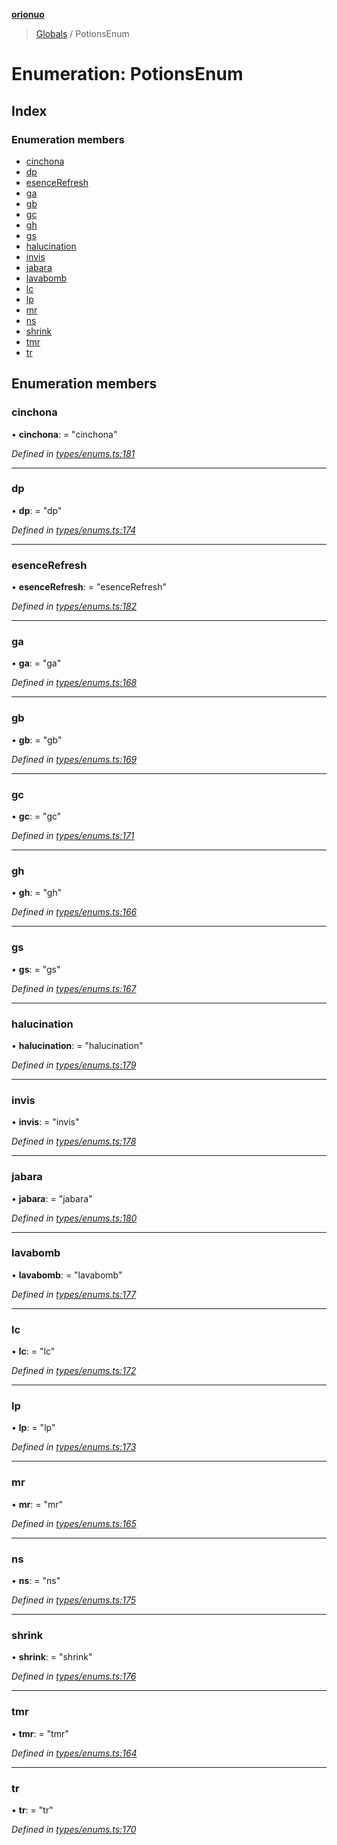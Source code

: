 **[orionuo](../README.md)**

> [Globals](../globals.md) / PotionsEnum

# Enumeration: PotionsEnum

## Index

### Enumeration members

* [cinchona](potionsenum.md#cinchona)
* [dp](potionsenum.md#dp)
* [esenceRefresh](potionsenum.md#esencerefresh)
* [ga](potionsenum.md#ga)
* [gb](potionsenum.md#gb)
* [gc](potionsenum.md#gc)
* [gh](potionsenum.md#gh)
* [gs](potionsenum.md#gs)
* [halucination](potionsenum.md#halucination)
* [invis](potionsenum.md#invis)
* [jabara](potionsenum.md#jabara)
* [lavabomb](potionsenum.md#lavabomb)
* [lc](potionsenum.md#lc)
* [lp](potionsenum.md#lp)
* [mr](potionsenum.md#mr)
* [ns](potionsenum.md#ns)
* [shrink](potionsenum.md#shrink)
* [tmr](potionsenum.md#tmr)
* [tr](potionsenum.md#tr)

## Enumeration members

### cinchona

•  **cinchona**:  = "cinchona"

*Defined in [types/enums.ts:181](https://github.com/msviha/orionuo/blob/5345ecb/src/types/enums.ts#L181)*

___

### dp

•  **dp**:  = "dp"

*Defined in [types/enums.ts:174](https://github.com/msviha/orionuo/blob/5345ecb/src/types/enums.ts#L174)*

___

### esenceRefresh

•  **esenceRefresh**:  = "esenceRefresh"

*Defined in [types/enums.ts:182](https://github.com/msviha/orionuo/blob/5345ecb/src/types/enums.ts#L182)*

___

### ga

•  **ga**:  = "ga"

*Defined in [types/enums.ts:168](https://github.com/msviha/orionuo/blob/5345ecb/src/types/enums.ts#L168)*

___

### gb

•  **gb**:  = "gb"

*Defined in [types/enums.ts:169](https://github.com/msviha/orionuo/blob/5345ecb/src/types/enums.ts#L169)*

___

### gc

•  **gc**:  = "gc"

*Defined in [types/enums.ts:171](https://github.com/msviha/orionuo/blob/5345ecb/src/types/enums.ts#L171)*

___

### gh

•  **gh**:  = "gh"

*Defined in [types/enums.ts:166](https://github.com/msviha/orionuo/blob/5345ecb/src/types/enums.ts#L166)*

___

### gs

•  **gs**:  = "gs"

*Defined in [types/enums.ts:167](https://github.com/msviha/orionuo/blob/5345ecb/src/types/enums.ts#L167)*

___

### halucination

•  **halucination**:  = "halucination"

*Defined in [types/enums.ts:179](https://github.com/msviha/orionuo/blob/5345ecb/src/types/enums.ts#L179)*

___

### invis

•  **invis**:  = "invis"

*Defined in [types/enums.ts:178](https://github.com/msviha/orionuo/blob/5345ecb/src/types/enums.ts#L178)*

___

### jabara

•  **jabara**:  = "jabara"

*Defined in [types/enums.ts:180](https://github.com/msviha/orionuo/blob/5345ecb/src/types/enums.ts#L180)*

___

### lavabomb

•  **lavabomb**:  = "lavabomb"

*Defined in [types/enums.ts:177](https://github.com/msviha/orionuo/blob/5345ecb/src/types/enums.ts#L177)*

___

### lc

•  **lc**:  = "lc"

*Defined in [types/enums.ts:172](https://github.com/msviha/orionuo/blob/5345ecb/src/types/enums.ts#L172)*

___

### lp

•  **lp**:  = "lp"

*Defined in [types/enums.ts:173](https://github.com/msviha/orionuo/blob/5345ecb/src/types/enums.ts#L173)*

___

### mr

•  **mr**:  = "mr"

*Defined in [types/enums.ts:165](https://github.com/msviha/orionuo/blob/5345ecb/src/types/enums.ts#L165)*

___

### ns

•  **ns**:  = "ns"

*Defined in [types/enums.ts:175](https://github.com/msviha/orionuo/blob/5345ecb/src/types/enums.ts#L175)*

___

### shrink

•  **shrink**:  = "shrink"

*Defined in [types/enums.ts:176](https://github.com/msviha/orionuo/blob/5345ecb/src/types/enums.ts#L176)*

___

### tmr

•  **tmr**:  = "tmr"

*Defined in [types/enums.ts:164](https://github.com/msviha/orionuo/blob/5345ecb/src/types/enums.ts#L164)*

___

### tr

•  **tr**:  = "tr"

*Defined in [types/enums.ts:170](https://github.com/msviha/orionuo/blob/5345ecb/src/types/enums.ts#L170)*
